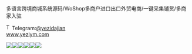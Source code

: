 多语言跨境商城系统源码/WoShop多商户进口出口外贸电商/一键采集铺货/多商家入驻<p dir="auto"><a target="_blank" rel="noopener noreferrer nofollow" href="https://camo.githubusercontent.com/d614d90677fbc2e34c7c62ebc68c82379d87a57c4beaf05af65fec7ba6b72e36/68747470733a2f2f63646e2d69636f6e732d706e672e666c617469636f6e2e636f6d2f3531322f323131312f323131313634362e706e67"><img src="https://camo.githubusercontent.com/d614d90677fbc2e34c7c62ebc68c82379d87a57c4beaf05af65fec7ba6b72e36/68747470733a2f2f63646e2d69636f6e732d706e672e666c617469636f6e2e636f6d2f3531322f323131312f323131313634362e706e67" alt="Telegram Icon" style="width: 16px; max-width: 100%;" data-canonical-src="https://cdn-icons-png.flaticon.com/512/2111/2111646.png"></a>Telegram:<a href="https://t.me/yezidajian" rel="nofollow">@yezidajian</a><br><a href="https://www.yeziym.com/">www.yeziym.com</a></p><img src="https://github.com/yeziym/duoyuyankuajingshang_sm/blob/main/ZhEBY.png"><img src="https://github.com/yeziym/duoyuyankuajingshang_sm/blob/main/4uWmT.png"><img src="https://github.com/yeziym/duoyuyankuajingshang_sm/blob/main/Wneuk.png"><img src="https://github.com/yeziym/duoyuyankuajingshang_sm/blob/main/xLzV2.png"><img src="https://github.com/yeziym/duoyuyankuajingshang_sm/blob/main/uNnYZ.png"><img src="https://github.com/yeziym/duoyuyankuajingshang_sm/blob/main/jT75j.png">